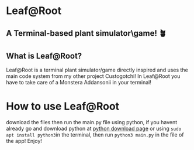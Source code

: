 # Leaf@Root
## A Terminal-based plant simulator\game! 🪴

## What is Leaf@Root?
Leaf@Root is a terminal plant simulator/game directly inspired and uses the main code system from my other project Custogotchi! In Leaf@Root you have to take care of a Monstera Addansonii in your terminal!

# How to use Leaf@Root
download the files then run the main.py file using python, if you havent already go and download python at [python download page](https://www.python.org/downloads/) or using 
``sudo apt install python3``in the terminal, then run ``python3 main.py`` in the file of the app! Enjoy!
